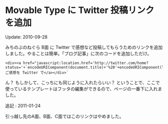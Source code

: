 Movable Type に Twitter 投稿リンクを追加
=====

Update: 2010-09-28



みちのぶのねぐら B面 に Twitter で感想など投稿してもらうためのリンクを追加しました。やることは簡単。「ブログ記事」に次のコードを追加しただけ。


```
<div><a href="javascript:location.href='http://twitter.com/home?status='+`encodeURIComponent(document.title)+'%20'+encodeURIComponent(location.href);">ご感想を Twitter で</a></div>`
```


ん？ もしかして、こっちにも同じように入れたらいい？ ということで、ここで使っているテンプレートはフッタの編集ができるので、ページの一番下に入れました。



追記 : 2011-01-24



引っ越し先のA面、B面、C面ではこのリンクはやめました。
